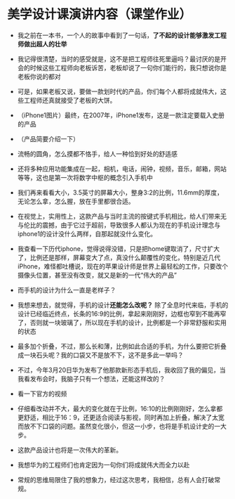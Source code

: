 # 美学设计课演讲内容（课堂作业）

- 我之前在一本书，一个人的故事中看到了一句话，**了不起的设计能够激发工程师做出超人的壮举** 

- 我记得很清楚，当时的感受就是，这不是把工程师往死里逼吗？最讨厌的是开会的时候这些工程师向老板诉苦，老板却说了一句你们能行的，我只想说你是老板你说的都对

- 可是，如果老板又说，要做一款划时代的产品，你们每个人都将成就伟大，这些工程师还真就接受了老板的大饼。

- （iPhone1图片）最终，在2007年，iPhone1发布，这是一款注定要载入史册的产品
- （产品简要介绍一下）
- 流畅的圆角，怎么摸都不恪手，给人一种恰到好处的舒适感
- 还将多种应用功能集成在一起，相机，电话，闹钟，视频，音乐，邮箱，网站等等，这也是第一次将数字中枢的概念引入手机中
- 我们再来看看大小，3.5英寸的屏幕大小，整身3:2的比例，11.6mm的厚度，无论怎么拿，怎么握，放在手里都很合适。

- 在视觉上，实用性上，这款产品与当时主流的按键式手机相比，给人们带来无与伦比的震撼，由于它过于超前，导致很多人都认为现在的手机设计理念与iphone1的设计没什么两样，自那起就没什么变化。

- 我查看一下历代iphone，觉得说得没错，只是把home键取消了，尺寸扩大了，比例还是那样，屏幕变大了点，真没什么颠覆性的变化，特别是近几代iPhone，难怪都吐槽说，现在的苹果设计师是世界上最轻松的工作，只要改个摄像头位置，甚至没有改变，就又是新的一代“伟大的产品”

- 而手机的设计为什么一直是老样子？

- 我想来想去，就觉得，手机的设计**还能怎么改呢？** 除了全息时代来临，手机的设计已经临近终点，长条的16:9的比例，拿起来刚刚好，边框也窄到不能再窄了，否则就一块玻璃了，所以现在手机的设计，比例都是一个非常舒服和实用的状态

- 最多加个折叠，不过，那么长和薄，比例如此合适的手机，为什么要把它折叠成一块石头呢？我的口袋又不是放不下，这不是多此一举吗？

- 不过，今年3月20日华为发布了他那款新形态手机后，我收回了我的偏见，当我看发布会时，我脑子只有一个想法，还能这样改的？

- 看一下官方的视频

- 仔细看改动并不大，最大的变化就在于比例，16:10的比例刚刚好，怎么拿都更舒适，相比于16：9，还更适合阅读与影视，同时再加上折叠，解决了太宽而放不下口袋的问题。虽然变化很小，但这一小步，也将是手机设计史的一大步。

- 这款产品设计也将是一次伟大的革新。
- 我想华为的工程师们也肯定因为一句你们将成就伟大而全力以赴
- 常规的思维局限住了我的想象力，经过这次思考，我相信，总有人会打破常规。
